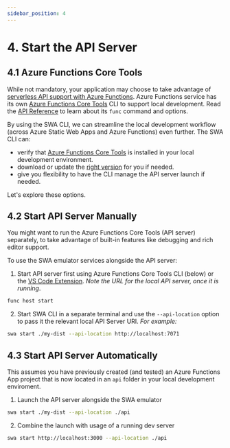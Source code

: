 ```yaml
---
sidebar_position: 4
---
```


# 4. Start the API Server


## 4.1 Azure Functions Core Tools

While not mandatory, your application may choose to take advantage of [serverless API support with Azure Functions](https://docs.microsoft.com/en-us/azure/static-web-apps/apis). 
Azure Functions service has its own [Azure Functions Core Tools](https://docs.microsoft.com/en-us/azure/azure-functions/functions-run-local) CLI to support local development. Read the [API Reference](https://docs.microsoft.com/en-us/azure/azure-functions/functions-core-tools-reference?tabs=v2) to learn about its `func` command and options.

By using the SWA CLI, we can streamline the local development workflow (across Azure Static Web Apps and Azure Functions) even further. The SWA CLI can:
 * verify that [Azure Functions Core Tools](https://docs.microsoft.com/en-us/azure/azure-functions/functions-run-local) is installed in your local development environment.
 * download or update the [right version](https://docs.microsoft.com/en-us/azure/azure-functions/functions-run-local#install-the-azure-functions-core-tools) for you if needed.
 * give you flexibility to have the CLI manage the API server launch if needed.

Let's explore these options.

## 4.2 Start API Server Manually

You might want to run the Azure Functions Core Tools (API server) separately, to take advantage of built-in features like debugging and rich editor support.

To use the SWA emulator services alongside the API server:

1. Start API server first using Azure Functions Core Tools CLI (below) or the [VS Code Extension](https://marketplace.visualstudio.com/items?itemName=ms-azuretools.vscode-azurefunctions). _Note the URL for the local API server, once it is running_.
```bash
func host start
```
2. Start SWA CLI in a separate terminal and  use the `--api-location` option to pass it the relevant local API Server URI. _For example:_

```bash
swa start ./my-dist --api-location http://localhost:7071
```

## 4.3 Start API Server Automatically

This assumes you have previously created (and tested) an Azure Functions App project that is now located in an `api` folder in your local development enviroment.

1. Launch the API server alongside the SWA emulator

```bash
swa start ./my-dist --api-location ./api
```

2. Combine the launch with usage of a running dev server 

```bash
swa start http://localhost:3000 --api-location ./api
```

